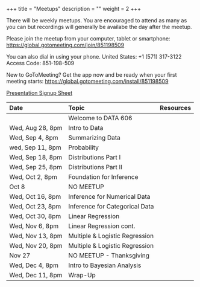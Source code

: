 +++
title = "Meetups"
description = ""
weight = 2
+++


There will be weekly meetups. You are encouraged to attend as many as you can but recordings will generally be availabe the day after the meetup.

Please join the meetup from your computer, tablet or smartphone: https://global.gotomeeting.com/join/851198509 

You can also dial in using your phone. United States: +1 (571) 317-3122  
Access Code: 851-198-509 

New to GoToMeeting? Get the app now and be ready when your first meeting starts: 
https://global.gotomeeting.com/install/851198509 


[Presentation Signup Sheet](https://docs.google.com/spreadsheets/d/1OmBmPNfB3jbsMAbmdwgCUC8i2RY-3cg4u41RiTH7Nhw/edit?usp=sharing)


Date                  | Topic                           | Resources |
:---------------------|:--------------------------------|:----------|
                      | Welcome to DATA 606             | 
Wed, Aug 28, 8pm      | Intro to Data                   | 
Wed, Sep 4, 8pm       | Summarizing Data                | 
wed, Sep 11, 8pm      | Probability                     | 
Wed, Sep 18, 8pm      | Distributions Part I            | 
Wed, Sep 25, 8pm      | Distributions Part II           | 
Wed, Oct 2, 8pm       | Foundation for Inference        | 
Oct 8                 | NO MEETUP                       | 
Wed, Oct 16, 8pm      | Inference for Numerical Data    | 
Wed, Oct 23, 8pm      | Inference for Categorical Data  | 
Wed, Oct 30, 8pm      | Linear Regression               | 
Wed, Nov 6, 8pm       | Linear Regression cont.         | 
Wed, Nov 13, 8pm      | Multiple & Logistic Regression  | 
Wed, Nov 20, 8pm      | Multiple & Logistic Regression  |
Nov 27                | NO MEETUP - Thanksgiving        | 
Wed, Dec 4, 8pm       | Intro to Bayesian Analysis      | 
Wed, Dec 11, 8pm      | Wrap-Up                         | 

